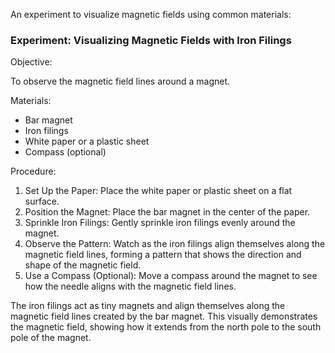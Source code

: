 An experiment to visualize magnetic fields using common materials:

### Experiment: Visualizing Magnetic Fields with Iron Filings

Objective:

To observe the magnetic field lines around a magnet.

Materials:

- Bar magnet
- Iron filings
- White paper or a plastic sheet
- Compass (optional)

Procedure:

1. Set Up the Paper: Place the white paper or plastic sheet on a flat surface.
2. Position the Magnet: Place the bar magnet in the center of the paper.
3. Sprinkle Iron Filings: Gently sprinkle iron filings evenly around the magnet.
4. Observe the Pattern: Watch as the iron filings align themselves along the magnetic field lines, forming a pattern that shows the direction and shape of the magnetic field.
5. Use a Compass (Optional): Move a compass around the magnet to see how the needle aligns with the magnetic field lines.

The iron filings act as tiny magnets and align themselves along the magnetic field lines created by the bar magnet. This visually demonstrates the magnetic field, showing how it extends from the north pole to the south pole of the magnet.
